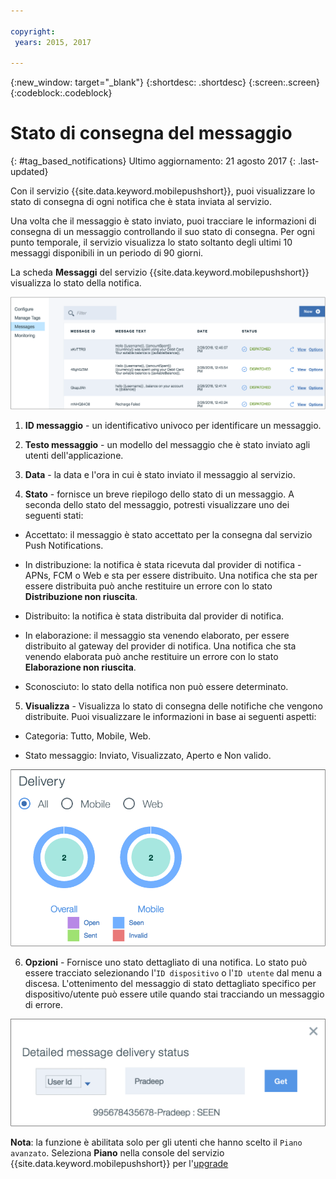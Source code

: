 ```yaml
---

copyright:
 years: 2015, 2017

---
```


{:new_window: target="_blank"}
{:shortdesc: .shortdesc}
{:screen:.screen}
{:codeblock:.codeblock}

# Stato di consegna del messaggio 
{: #tag_based_notifications}
Ultimo aggiornamento: 21 agosto 2017
{: .last-updated}


Con il servizio {{site.data.keyword.mobilepushshort}}, puoi visualizzare lo stato di consegna di ogni notifica che è stata inviata al servizio. 

Una volta che il messaggio è stato inviato, puoi tracciare le informazioni di consegna di un messaggio controllando il suo stato di consegna. Per ogni punto temporale, il servizio visualizza lo stato soltanto degli ultimi 10 messaggi disponibili in un periodo di 90 giorni.

La scheda **Messaggi** del servizio {{site.data.keyword.mobilepushshort}} visualizza lo stato della notifica.

![stato notifiche](images/notification_status_new.png)

1. **ID messaggio** -  un identificativo univoco per identificare un messaggio.

2. **Testo messaggio** - un modello del messaggio che è stato inviato agli utenti dell'applicazione.

3. **Data** - la data e l'ora in cui è stato inviato il messaggio al servizio.

4. **Stato** - fornisce un breve riepilogo dello stato di un messaggio. A seconda dello stato del messaggio, potresti visualizzare uno dei seguenti stati:

 - Accettato: il messaggio è stato accettato per la consegna dal servizio Push Notifications.
   
 - In distribuzione: la notifica è stata ricevuta dal provider di notifica - APNs, FCM o Web e sta per essere distribuito. Una notifica che sta per essere distribuita può anche restituire un errore con lo stato **Distribuzione non riuscita**.
 
 - Distribuito: la notifica è stata distribuita dal provider di notifica.
 
 - In elaborazione: il messaggio sta venendo elaborato, per essere distribuito al gateway del provider di notifica. Una notifica che sta venendo elaborata può anche restituire un errore con lo stato **Elaborazione non riuscita**.
 
 - Sconosciuto: lo stato della notifica non può essere determinato.
 
5. **Visualizza** - Visualizza lo stato di consegna delle notifiche che vengono distribuite. Puoi visualizzare le informazioni in base ai seguenti aspetti:

 - Categoria: Tutto, Mobile, Web<!---and HTTP--->.
 
 - Stato messaggio: Inviato, Visualizzato, Aperto e Non valido. 

![stato notifiche](images/message_delivery_status_new.png)

6. **Opzioni** - Fornisce uno stato dettagliato di una notifica. Lo stato può essere tracciato selezionando l'`ID dispositivo` o l'`ID utente` dal menu a discesa. L'ottenimento del messaggio di stato dettagliato specifico per dispositivo/utente può essere utile quando stai tracciando un messaggio di errore.

![stato dettagliato](images/detailed_message_delivery.png)

**Nota**: la funzione è abilitata solo per gli utenti che hanno scelto il `Piano avanzato`. Seleziona **Piano** nella console del servizio {{site.data.keyword.mobilepushshort}} per l'[upgrade](https://console-tok02-red.cdn.s-bluemix.net/docs/account/change-plan.html#changing)


